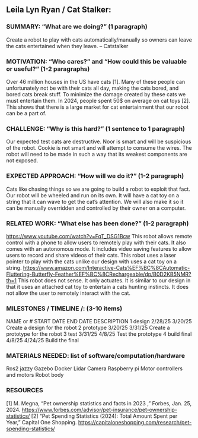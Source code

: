 ## Leila Lyn Ryan / Cat Stalker:

###  SUMMARY: “What are we doing?” (1 paragraph)
Create a robot to play with cats automatically/manually so owners can leave the cats entertained when they leave. – Catstalker
### MOTIVATION: “Who cares?” and “How could this be valuable or useful?” (1-2 paragraphs)
Over 46 million houses in the US have cats [1]. Many of these people can unfortunately not be with their cats all day, making the cats bored, and bored cats break stuff. To minimize the damage created by these cats we must entertain them. In 2024, people spent 50$ on average on cat toys [2]. This shows that there is a large market for cat entertainment that our robot can be a part of. 
### CHALLENGE: “Why is this hard?” (1 sentence to 1 paragraph)
Our expected test cats are destructive. Noor is smart and will be suspicious of the robot. Cookie is not smart and will attempt to consume the wires. The robot will need to be made in such a way that its weakest components are not exposed.
### EXPECTED APPROACH: “How will we do it?” (1-2 paragraph)
Cats like chasing things so we are going to build a robot to exploit that fact. Our robot will be wheeled and run on its own. It will have a cat toy on a string that it can wave to get the cat’s  attention. We will also make it so it can be manually overridden and controlled by their owner on a computer.
### RELATED WORK: “What else has been done?” (1-2 paragraph)
https://www.youtube.com/watch?v=FqT_DSG1Bcw
This robot allows remote control with a phone to allow users to remotely play with their cats. It also comes with an autonomous mode. It includes video saving features to allow users to record and share videos of their cats. This robot uses a laser pointer to play with the cats unlike our design with uses a cat toy on a string.
https://www.amazon.com/Interactive-Cats%EF%BC%8CAutomatic-Fluttering-Butterfly-Feather%EF%BC%8CRechargeable/dp/B0D2KB5NMR?th=1
This robot does not sense. It only actuates. It is similar to our design in that it uses an attached cat toy to entertain a cats hunting instincts. It does not allow the user to remotely interact with the cat. 

### MILESTONES / TIMELINE /: (3-10 items)
NAME or #
START DATE
END DATE
DESCRIPTION
1 design
2/28/25
3/20/25
Create a design for the robot
2 prototype
3/20/25
3/31/25
Create a prototype for the robot
3 test
3/31/25
4/8/25
Test the prototype
4 build final
4/8/25
4/24/25
Build the final 

### MATERIALS NEEDED: list of software/computation/hardware
Ros2 jazzy
Gazebo
Docker
Lidar
Camera
Raspberry pi
Motor controllers and motors
Robot body
### RESOURCES
[1] M. Megna, “Pet ownership statistics and facts in 2023 ,” Forbes, Jan. 25, 2024. https://www.forbes.com/advisor/pet-insurance/pet-ownership-statistics/
[2] “Pet Spending Statistics (2024): Total Amount Spent per Year,” Capital One Shopping. https://capitaloneshopping.com/research/pet-spending-statistics/
